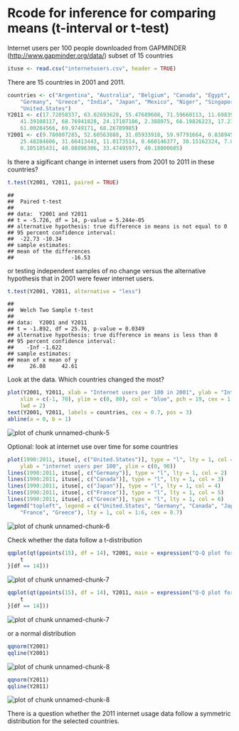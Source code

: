  Rcode for inference for comparing means (t-interval or t-test)
===============================================================================

Internet users per 100 people downloaded from GAPMINDER (http://www.gapminder.org/data/)
subset of 15 countries


```r
ituse <- read.csv("internetusers.csv", header = TRUE)
```


There are 15 countries in 2001 and 2011.


```r
countries <- c("Argentina", "Australia", "Belgium", "Canada", "Egypt", "France", 
    "Germany", "Greece", "India", "Japan", "Mexico", "Niger", "Singapore", "United.Kingdom", 
    "United.States")
Y2011 <- c(17.72058337, 63.02693628, 55.47689608, 71.59660113, 11.69839821, 
    41.39108117, 68.76941828, 24.17107186, 2.388075, 66.19826223, 17.21, 0.221341351, 
    61.00284566, 69.9749171, 68.26789985)
Y2001 <- c(9.780807285, 52.60563888, 31.05933918, 59.97791664, 0.838945611, 
    25.48284606, 31.66413443, 11.0173514, 0.660146377, 38.15162324, 7.038023117, 
    0.105185431, 40.08896306, 33.47495977, 49.18000685)
```


Is there a sigificant change in internet users from 2001 to 2011 in these countries?


```r
t.test(Y2001, Y2011, paired = TRUE)
```

```
## 
## 	Paired t-test
## 
## data:  Y2001 and Y2011
## t = -5.726, df = 14, p-value = 5.244e-05
## alternative hypothesis: true difference in means is not equal to 0
## 95 percent confidence interval:
##  -22.73 -10.34
## sample estimates:
## mean of the differences 
##                  -16.53
```


or testing independent samples of no change versus the alternative hypothesis 
that in 2001 were fewer internet users.


```r
t.test(Y2001, Y2011, alternative = "less")
```

```
## 
## 	Welch Two Sample t-test
## 
## data:  Y2001 and Y2011
## t = -1.892, df = 25.76, p-value = 0.0349
## alternative hypothesis: true difference in means is less than 0
## 95 percent confidence interval:
##    -Inf -1.622
## sample estimates:
## mean of x mean of y 
##     26.08     42.61
```


Look at the data. Which countries changed the most?


```r
plot(Y2001, Y2011, xlab = "Internet users per 100 in 2001", ylab = "Internet users per 100 in 2011", 
    xlim = c(-1, 70), ylim = c(0, 80), col = "blue", pch = 19, cex = 1, lty = "solid", 
    lwd = 2)
text(Y2001, Y2011, labels = countries, cex = 0.7, pos = 3)
abline(a = 0, b = 1)
```

![plot of chunk unnamed-chunk-5](figure/unnamed-chunk-5.png) 


Optional: look at internet use over time for some countries


```r
plot(1990:2011, ituse[, c("United.States")], type = "l", lty = 1, col = 1, xlab = "year", 
    ylab = "internet users per 100", ylim = c(0, 90))
lines(1990:2011, ituse[, c("Germany")], type = "l", lty = 1, col = 2)
lines(1990:2011, ituse[, c("Canada")], type = "l", lty = 1, col = 3)
lines(1990:2011, ituse[, c("Japan")], type = "l", lty = 1, col = 4)
lines(1990:2011, ituse[, c("France")], type = "l", lty = 1, col = 5)
lines(1990:2011, ituse[, c("Greece")], type = "l", lty = 1, col = 6)
legend("topleft", legend = c("United.States", "Germany", "Canada", "Japan", 
    "France", "Greece"), lty = 1, col = 1:6, cex = 0.7)
```

![plot of chunk unnamed-chunk-6](figure/unnamed-chunk-6.png) 


Check whether the data follow a t-distribution


```r
qqplot(qt(ppoints(15), df = 14), Y2001, main = expression("Q-Q plot for" ~ ~{
    t
}[df == 14]))
```

![plot of chunk unnamed-chunk-7](figure/unnamed-chunk-71.png) 

```r
qqplot(qt(ppoints(15), df = 14), Y2011, main = expression("Q-Q plot for" ~ ~{
    t
}[df == 14]))
```

![plot of chunk unnamed-chunk-7](figure/unnamed-chunk-72.png) 


or a normal distribution


```r
qqnorm(Y2001)
qqline(Y2001)
```

![plot of chunk unnamed-chunk-8](figure/unnamed-chunk-81.png) 

```r
qqnorm(Y2011)
qqline(Y2011)
```

![plot of chunk unnamed-chunk-8](figure/unnamed-chunk-82.png) 


There is a question whether the 2011 internet usage data follow a symmetric distribution 
for the selected countries. 
